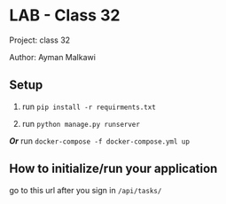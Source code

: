 # LAB - Class 32

Project: class 32

Author: Ayman Malkawi

## Setup

1. run ```pip install -r requirments.txt```

2. run ```python manage.py runserver```

***Or***
run ```docker-compose -f docker-compose.yml up```

## How to initialize/run your application

go to this url after you sign in ```/api/tasks/```

